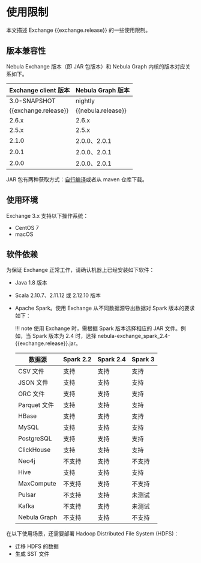 # 使用限制

本文描述 Exchange {{exchange.release}} 的一些使用限制。

## 版本兼容性

Nebula Exchange 版本（即 JAR 包版本）和 Nebula Graph 内核的版本对应关系如下。

|Exchange client 版本|Nebula Graph 版本|
|:---|:---|
|3.0-SNAPSHOT|nightly|
|{{exchange.release}}|{{nebula.release}}|
|2.6.x|2.6.x       |  
|2.5.x|2.5.x       |
|2.1.0|2.0.0、2.0.1|
|2.0.1|2.0.0、2.0.1|
|2.0.0|2.0.0、2.0.1|

JAR 包有两种获取方式：[自行编译](../ex-ug-compile.md)或者从 maven 仓库下载。

## 使用环境

Exchange 3.x 支持以下操作系统：

- CentOS 7
- macOS

## 软件依赖

为保证 Exchange 正常工作，请确认机器上已经安装如下软件：

- Java 1.8 版本

- Scala 2.10.7、2.11.12 或 2.12.10 版本

- Apache Spark。使用 Exchange 从不同数据源导出数据对 Spark 版本的要求如下：
  
  !!! note
        使用 Exchange 时，需根据 Spark 版本选择相应的 JAR 文件。例如，当 Spark 版本为 2.4 时，选择 nebula-exchange_spark_2.4-{{exchange.release}}.jar。

  | 数据源 | Spark 2.2 | Spark 2.4 | Spark 3 |
  | - | - | - | - |
  | CSV 文件 | 支持 | 支持 | 支持 |
  | JSON 文件 | 支持 | 支持 | 支持 |
  | ORC 文件 | 支持 | 支持 | 支持 |
  | Parquet 文件 | 支持 | 支持 | 支持 |
  | HBase | 支持 | 支持 | 支持 |
  | MySQL | 支持 | 支持 | 支持 |
  | PostgreSQL | 支持 | 支持 | 支持 |
  | ClickHouse | 支持 | 支持 | 支持 |
  | Neo4j | 不支持 | 支持 | 不支持 |
  | Hive | 支持 | 支持 | 支持 |
  | MaxCompute | 不支持 | 支持 | 不支持 |
  | Pulsar | 不支持 | 支持 | 未测试 |
  | Kafka | 不支持 | 支持 | 未测试 |
  | Nebula Graph | 不支持 | 支持 | 不支持 |

在以下使用场景，还需要部署 Hadoop Distributed File System (HDFS)：

- 迁移 HDFS 的数据
- 生成 SST 文件
